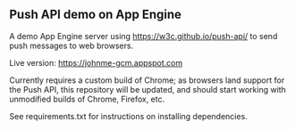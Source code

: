 ## Push API demo on App Engine

A demo App Engine server using https://w3c.github.io/push-api/ to send push
messages to web browsers.

Live version: https://johnme-gcm.appspot.com

Currently requires a custom build of Chrome; as browsers land support for the
Push API, this repository will be updated, and should start working with
unmodified builds of Chrome, Firefox, etc.

See requirements.txt for instructions on installing dependencies.
